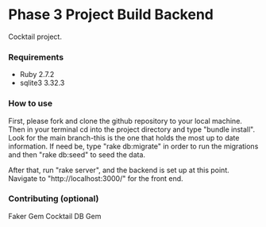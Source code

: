 # Phase 3 Project Build Backend
Cocktail project.

### Requirements
* Ruby 2.7.2
* sqlite3 3.32.3

### How to use
First, please fork and clone the github repository to your local machine. Then in your terminal cd into the project directory and type "bundle install". Look for the main branch-this is the one that holds the most up to date information. If need be, type "rake db:migrate" in order to run the migrations and then "rake db:seed" to seed the data.

After that, run "rake server", and the backend is set up at this point. Navigate to "http://localhost:3000/" for the front end.


### Contributing (optional)

Faker Gem 
Cocktail DB Gem
